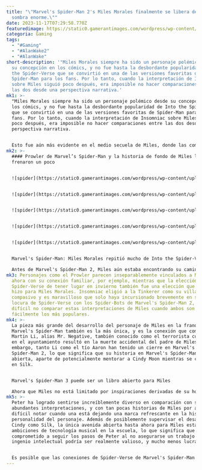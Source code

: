 ```yaml
---
title: "\"Marvel's Spider-Man 2's Miles Morales finalmente se libera de una
  sombra enorme.\""
date: 2023-11-17T07:29:58.770Z
featuredimage: https://static0.gamerantimages.com/wordpress/wp-content/uploads/2023/11/p-1-13.jpg?q=50&fit=contain&w=943&h=&dpr=1.5
categoria: Gaming
tags:
  - "#Gaming"
  - "#AlanWake2"
  - "#AlanWake"
short-description: '"Miles Morales siempre ha sido un personaje polémico desde
  su concepción en los cómics, y no fue hasta la desbordante popularidad de Into
  the Spider-Verse que se convirtió en una de las versiones favoritas de
  Spider-Man para los fans. Por lo tanto, cuando la interpretación de Insomniac
  sobre Miles siguió poco después, era imposible no hacer comparaciones entre
  las dos desde una perspectiva narrativa.'
mk1: >-
  "Miles Morales siempre ha sido un personaje polémico desde su concepción en
  los cómics, y no fue hasta la desbordante popularidad de Into the Spider-Verse
  que se convirtió en una de las versiones favoritas de Spider-Man para los
  fans. Por lo tanto, cuando la interpretación de Insomniac sobre Miles siguió
  poco después, era imposible no hacer comparaciones entre las dos desde una
  perspectiva narrativa.


  Esto fue aún más evidente en el medio secuela de Miles, donde las comparaciones entre las dos interpretaciones se intensificaron. Pero mientras que la franquicia de Marvel's Spider-Man ciertamente ha aprovechado las colaboraciones de Spider-Verse en trajes, temas, personajes y ahora misiones, es de esperar que esté abierta a ramificarse de manera más independiente con Miles después de Marvel's Spider-Man 2.
mk2: >-
  #### Prowler de Marvel’s Spider-Man y la historia de fondo de Miles lo
  frenaron un poco


  ![spider](https://static0.gamerantimages.com/wordpress/wp-content/uploads/2023/11/screenshot-2023-10-18-14-17-09.png?q=50&fit=contain&w=735&h=480&dpr=1.5 "spider")


  ![spider](https://static0.gamerantimages.com/wordpress/wp-content/uploads/2023/11/screenshot-2023-10-18-11-46-39.png?q=50&fit=contain&w=735&h=480&dpr=1.5 "spider")


  ![spider](https://static0.gamerantimages.com/wordpress/wp-content/uploads/2023/11/screenshot-2023-10-20-22-26-53.png?q=50&fit=contain&w=735&h=480&dpr=1.5 "spider")


  ![spider](https://static0.gamerantimages.com/wordpress/wp-content/uploads/2023/11/screenshot-2023-10-20-21-32-27.png?q=50&fit=contain&w=735&h=480&dpr=1.5 "spider")


  ![spider](https://static0.gamerantimages.com/wordpress/wp-content/uploads/2023/11/screenshot-2023-10-21-21-13-36.png?q=50&fit=contain&w=735&h=480&dpr=1.5 "spider")


  Marvel's Spider-Man: Miles Morales repitió mucho de Into the Spider-Verse

  Antes de Marvel's Spider-Man 2, Miles aún estaba encontrando su camino en Miles Morales y ni siquiera recibió poderes hasta el final de Marvel's Spider-Man. Además, sabiendo cuántas interpretaciones originales de Miles hay actualmente, tiene sentido que la de Insomniac choque con la de Spider-Verse y comparta mucha iconografía o eventos.
mk3: Personajes como el Prowler parecen inseparablemente vinculados a Miles
  ahora con su conexión familiar, por ejemplo, mientras que la elección de
  Spider-Verse de tener lugar en invierno también fue una elección que Insomniac
  hizo para Miles Morales. Insomniac eligió a la Tinkerer como su villano
  compasivo y es maravilloso que solo haya incursionado brevemente en su propia
  locura de Spider-Verse con los Spider-Bots de Marvel's Spider-Man 2, pero es
  difícil no comparar estas interpretaciones de Miles cuando ambos son
  fácilmente los más populares.
mk4: >-
  La pieza más grande del desarrollo del personaje de Miles en la franquicia de
  Marvel's Spider-Man también es la más única, y es la conexión que comparte con
  Martin Li, alias Mr. Negative, también conocido como el terrorista cuyo ataque
  en el ayuntamiento resultó en la muerte accidental del padre de Miles. Sin
  embargo, tanto Li como el tío Aaron han tenido un cierre en Marvel's
  Spider-Man 2, lo que significa que su historia en Marvel's Spider-Man 3 está
  abierta, aparte de potencialmente mentorar a Cindy Moon mientras se convierte
  en Silk.


  Marvel's Spider-Man 3 puede ser un libro abierto para Miles

  Ahora que Miles no está limitado por inspiraciones derivadas de su homólogo animado, sin importar cuán intencionales sean, esperamos que pueda labrar su propio camino. Esto no significa que Insomniac deba esforzarse por retratar a su Miles en marcado contraste con todo lo que hacen las películas de Spider-Verse, pero debería parecer que son dos interpretaciones diversas, no obstante.
mk5: >-
  Peter ha logrado sentirse increíblemente diverso en comparación con sus otras
  abundantes interpretaciones, y con tan pocas historias de Miles por ahí, no es
  difícil notar cuando una está dejando una marca refrescante en la historia y
  personalidad del personaje. Además de posiblemente supervisar el desarrollo de
  Cindy como Silk, la única avenida abierta hasta ahora para Miles está en sus
  ambiciones de tecnología musical en la escuela, lo que significa que está
  comprometido a seguir los pasos de Peter al no asegurarse un trabajo donde su
  ingenio intelectual podría ser realmente valioso, y mucho menos lucrativo.


  Es posible que las conexiones de Spider-Verse de Marvel's Spider-Man 2 puedan afectar mucho más literal y significativamente en un tercer juego, potencialmente atrayendo a Miles hacia los planes que Insomniac tiene en mente. De todos modos, Beyond the Spider-Verse probablemente se lanzará mucho antes que Marvel's Spider-Man 3 o una posible media secuela."
---
```

